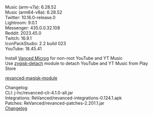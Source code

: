 Music (arm-v7a): 6.28.52  
Music (arm64-v8a): 6.28.52  
Twitter: 10.16.0-release.0  
Lightroom: 9.0.1  
Messenger: 435.0.0.32.108  
Reddit: 2023.45.0  
Twitch: 16.9.1  
IconPackStudio: 2.2 build 023  
YouTube: 18.45.41  

Install [Vanced Microg](https://github.com/TeamVanced/VancedMicroG/releases) for non-root YouTube and YT Music  
Use [zygisk-detach](https://github.com/j-hc/zygisk-detach) module to detach YouTube and YT Music from Play Store  

[revanced-magisk-module](https://github.com/j-hc/revanced-magisk-module)  

Changelog:  
CLI: j-hc/revanced-cli-4.1.0-all.jar  
Integrations: ReVanced/revanced-integrations-0.124.1.apk  
Patches: ReVanced/revanced-patches-2.201.1.jar  
[Changelog](https://github.com/ReVanced/revanced-patches/releases/tag/v2.201.1)  
